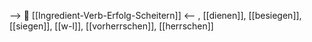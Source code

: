 --> 🧗 [[Ingredient-Verb-Erfolg-Scheitern]] <--
, [[dienen]], [[besiegen]], [[siegen]], [[w-l]], [[vorherrschen]], [[herrschen]]